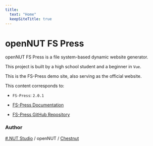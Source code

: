 ```yaml
---
title:
  text: "Home"
  keepSiteTitle: true
---
```


# openNUT FS Press

openNUT FS Press is a file system-based dynamic website generator.

This project is built by a high school student and a beginner in `Vue`.

This is the FS-Press demo site, also serving as the official website.

This content corresponds to:

- `FS-Press`: `2.0.1`

- [FS-Press Documentation](./docs)

- [FS-Press GitHub Repository](https://github.com/CNChestnut/fs-press)

### Author

[#.NUT Studio](https://sharpdotnut.top) / openNUT / [Chestnut](https://li-yufeng.top)
